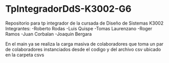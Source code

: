 # TpIntegradorDdS-K3002-G6
Repositorio para tp integrador de la cursada de Diseño de Sistemas K3002
Integrantes:
-Roberto Rodas -Luis Quispe -Tomas Laurenzano -Roger Ramos -Juan Corbalan -Joaquin Bergara

En el main ya se realiza la carga masiva de colaboradores que toma un par de colaboradores instanciados desde el codigo y del archivo csv ubicado en la carpeta csvs
